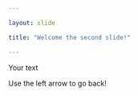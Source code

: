 ```yaml
---

layout: slide

title: "Welcome the second slide!"

---
```


Your text

Use the left arrow to go back!
